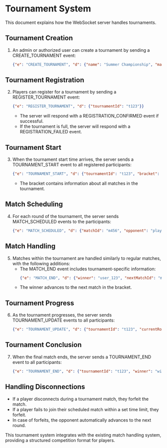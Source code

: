 # Tournament System

This document explains how the WebSocket server handles tournaments.

## Tournament Creation

1. An admin or authorized user can create a tournament by sending a CREATE_TOURNAMENT event:
   ```json
   {"e": "CREATE_TOURNAMENT", "d": {"name": "Summer Championship", "maxParticipants": 16, "startTime": "2023-07-01T12:00:00Z"}}
   ```

## Tournament Registration

2. Players can register for a tournament by sending a REGISTER_TOURNAMENT event:
   ```json
   {"e": "REGISTER_TOURNAMENT", "d": {"tournamentId": "t123"}}
   ```
   - The server will respond with a REGISTRATION_CONFIRMED event if successful.
   - If the tournament is full, the server will respond with a REGISTRATION_FAILED event.

## Tournament Start

3. When the tournament start time arrives, the server sends a TOURNAMENT_START event to all registered participants:
   ```json
   {"e": "TOURNAMENT_START", "d": {"tournamentId": "t123", "bracket": [...]}}}
   ```
   - The bracket contains information about all matches in the tournament.

## Match Scheduling

4. For each round of the tournament, the server sends MATCH_SCHEDULED events to the participants:
   ```json
   {"e": "MATCH_SCHEDULED", "d": {"matchId": "m456", "opponent": "playerUsername", "startTime": "2023-07-01T13:00:00Z"}}
   ```

## Match Handling

5. Matches within the tournament are handled similarly to regular matches, with the following additions:
   - The MATCH_END event includes tournament-specific information:
     ```json
     {"e": "MATCH_END", "d": {"winner": "user_123", "nextMatchId": "m789"}}
     ```
   - The winner advances to the next match in the bracket.

## Tournament Progress

6. As the tournament progresses, the server sends TOURNAMENT_UPDATE events to all participants:
   ```json
   {"e": "TOURNAMENT_UPDATE", "d": {"tournamentId": "t123", "currentRound": 2, "remainingPlayers": 8}}
   ```

## Tournament Conclusion

7. When the final match ends, the server sends a TOURNAMENT_END event to all participants:
   ```json
   {"e": "TOURNAMENT_END", "d": {"tournamentId": "t123", "winner": "winnerUsername", "finalStandings": [...]}}
   ```

## Handling Disconnections

- If a player disconnects during a tournament match, they forfeit the match.
- If a player fails to join their scheduled match within a set time limit, they forfeit.
- In case of forfeits, the opponent automatically advances to the next round.

This tournament system integrates with the existing match handling system, providing a structured competition format for players.